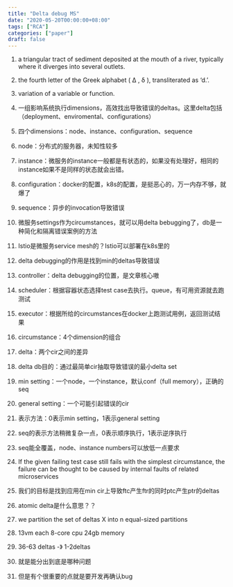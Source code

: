 ```yaml
---
title: "Delta debug MS"
date: "2020-05-20T00:00:00+08:00"
tags: ["RCA"]
categories: ["paper"]
draft: false
---
```


1. a triangular tract of sediment deposited at the mouth of a river, typically where it diverges into several outlets. 

2. the fourth letter of the Greek alphabet ( Δ , δ ), transliterated as ‘d.’. 

3. variation of a variable or function. 

4. 一组影响系统执行dimensions，高效找出导致错误的deltas。这里delta包括（deployment、enviromental、configurations） 

5. 四个dimensions：node、instance、configuration、sequence 

6. node：分布式的服务器，未知性较多 

7. instance：微服务的instance一般都是有状态的，如果没有处理好，相同的instance如果不是同样的状态就会出错。 

8. configuration：docker的配置，k8s的配置，是挺恶心的，万一内存不够，就爆了 

9. sequence：异步的invocation导致错误 

10. 微服务settings作为circumstances，就可以用delta bebugging了，db是一种简化和隔离错误案例的方法 

11. Istio是微服务service mesh的？Istio可以部署在k8s里的 

12. delta debugging的作用是找到min的deltas导致错误 

13. controller：delta debugging的位置，是文章核心嗷 

14. scheduler：根据容器状态选择test case去执行。queue，有可用资源就去跑测试 

15. executor：根据所给的circumstances在docker上跑测试用例，返回测试结果 

16. circumstance：4个dimension的组合 

17. delta：两个cir之间的差异 

18. delta db目的：通过最简单cir抽取导致错误的最小delta set 

19. min setting：一个node，一个instance，默认conf（full memory），正确的seq 

20. general setting：一个可能引起错误的cir 

21. 表示方法：0表示min setting，1表示general setting 

22. seq的表示方法稍微复杂一点，0表示顺序执行，1表示逆序执行 

23. seq能全覆盖，node、instance numbers可以放低一点要求 

24. If the given failing test case still fails with the simplest circumstance, the failure can be thought to be caused by internal faults of related microservices 

25. 我们的目标是找到应用在min cir上导致ftc产生ftr的同时ptc产生ptr的deltas 

26. atomic delta是什么意思？？ 

27. we partition the set of deltas X into n equal-sized partitions 

28. 13vm each 8-core cpu 24gb memory 

29. 36-63 deltas -》 1-2deltas 

30. 就是能分出到底是哪种问题 

31. 但是有个很重要的点就是要开发再确认bug 